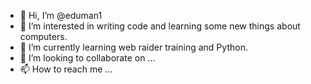 - 👋 Hi, I’m @eduman1
- 👀 I’m interested in writing code and learning some new things about computers.
- 🌱 I’m currently learning web raider training and Python.
- 💞️ I’m looking to collaborate on ...
- 📫 How to reach me ...

<!---
eduman1/eduman1 is a ✨ special ✨ repository because its `README.md` (this file) appears on your GitHub profile.
You can click the Preview link to take a look at your changes.
--->

